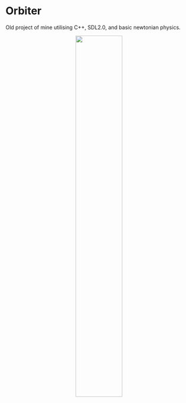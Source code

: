 # Orbiter

Old project of mine utilising C++, SDL2.0, and basic newtonian physics.

<p align="center">

<img src="https://i.imgur.com/zv5t03r.gif" width="50%" height="50%">

</p>
